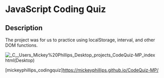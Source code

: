 # JavaScript Coding Quiz

## Description 
The project was for us to practice using localStorage, interval, and other DOM functions.

![_C__Users_Mickey%20Phillips_Desktop_projects_CodeQuiz-MP_index html(Desktop)](https://user-images.githubusercontent.com/83983556/132149493-b11c5f6e-3c83-4e27-b391-b1dc4906e653.png)

[mickeyphillips_codingquiz]https://mickeyphillips.github.io/CodeQuiz-MP/